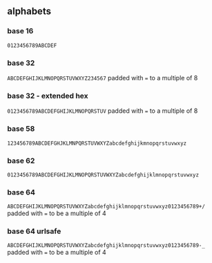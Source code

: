 ## alphabets
### base 16
`0123456789ABCDEF`
### base 32
`ABCDEFGHIJKLMNOPQRSTUVWXYZ234567`
padded with `=` to a multiple of 8
### base 32 - extended hex
`0123456789ABCDEFGHIJKLMNOPQRSTUV`
padded with `=` to a multiple of 8
### base 58
`123456789ABCDEFGHJKLMNPQRSTUVWXYZabcdefghijkmnopqrstuvwxyz`
### base 62
`0123456789ABCDEFGHIJKLMNOPQRSTUVWXYZabcdefghijklmnopqrstuvwxyz`
### base 64
`ABCDEFGHIJKLMNOPQRSTUVWXYZabcdefghijklmnopqrstuvwxyz0123456789+/`
padded with `=` to be a multiple of 4
### base 64 urlsafe
`ABCDEFGHIJKLMNOPQRSTUVWXYZabcdefghijklmnopqrstuvwxyz0123456789-_`
padded with `=` to be a multiple of 4
